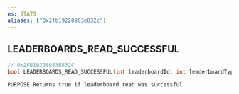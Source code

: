 ```yaml
---
ns: STATS
aliases: ["0x2fb19228983e832c"]
---
```

## LEADERBOARDS_READ_SUCCESSFUL

```c
// 0x2FB19228983E832C
bool LEADERBOARDS_READ_SUCCESSFUL(int leaderboardId, int leaderboardType, int lbIndex);
```

```
PURPOSE Returns true if leaderboard read was successful.
```
